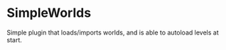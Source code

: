 SimpleWorlds
============

Simple plugin that loads/imports worlds, and is able to autoload levels at start.
